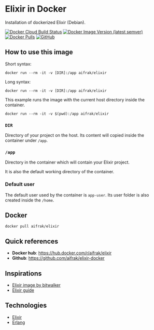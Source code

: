 # Elixir in Docker

Installation of dockerized Elixir (Debian).

[![Docker Cloud Build Status](https://img.shields.io/docker/cloud/build/aifrak/elixir)](https://hub.docker.com/r/aifrak/elixir/builds)
[![Docker Image Version (latest semver)](https://img.shields.io/docker/v/aifrak/elixir?color=orange&sort=semver)](https://hub.docker.com/r/aifrak/elixir/tags)
[![Docker Pulls](https://img.shields.io/docker/pulls/aifrak/elixir?color=yellow)](https://hub.docker.com/r/aifrak/elixir/)
[![GitHub](https://img.shields.io/github/license/aifrak/elixir-docker?color=blue)](https://github.com/aifrak/elixir-docker/blob/master/LICENSE)

## How to use this image

Short syntax:

```shell
docker run --rm -it -v [DIR]:/app aifrak/elixir
```

Long syntax:

```shell
docker run --rm -it -v [DIR]:/app aifrak/elixir
```

This example runs the image with the current host directory inside the container.

```shell
docker run --rm -it -v $(pwd):/app aifrak/elixir
```

### `DIR`

Directory of your project on the host. Its content will copied inside the
container under `/app`.

### `/app`

Directory in the container which will contain your Elixir project.

It is also the default working directory of the container.

### Default user

The default user used by the container is `app-user`. Its user folder is also
created inside the `/home`.

## Docker

```shell
docker pull aifrak/elixir
```

## Quick references

- **Docker hub**: <https://hub.docker.com/r/aifrak/elixir>
- **Github**: <https://github.com/aifrak/elixir-docker>

## Inspirations

- [Elixir image by bitwalker](https://github.com/bitwalker/alpine-elixir)
- [Elixir guide](https://hexdocs.pm/elixir)

## Technologies

- [Elixir](https://elixir-lang.org/)
- [Erlang](https://www.erlang.org/)
